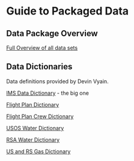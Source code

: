 # Guide to Packaged Data

## Data Package Overview
[Full Overview of all data sets](./data_package_overview.md)

## Data Dictionaries
Data definitions provided by Devin Vyain.

[IMS Data Dictionary](./ims-data-dictionary.md) - the big one

[Flight Plan Dictionary](./iss-flight-plan-dictionary.md)

[Flight Plan Crew Dictionary](./flight-plan-crew-dictionary.md)

[USOS Water Dictionary](./usos-water-dictionary.md)

[RSA Water Dictionary](./rsa-water-dictionary.md)

[US and RS Gas Dictionary](./us-and-rs-gas-dictionary.md)